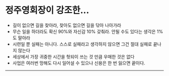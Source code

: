 # 정주영회장이 강조한...
- 길이 없으면 길을 찾아라, 찾아도 없으면 길을 닦아 나아가라
- 무슨 일을 하더라도 확신 90%와 자신감 10% 갖춰라. 안될 수도 있다는 생각은 1%도 말아라
- 시련일 뿐 실패는 아니다. 스스로 실패라고 생각하지 않으면 그건 절대 실패로 끝나지 않는다
- 세상에서 가장 귀중한 시간을 헛되이 쓰는 것 만큼 우매한 것은 없다
- 사업은 여러번 망해도 다시 일어설 수 있으나 신용은 한 번 잃으면 끝이다.

--- 
